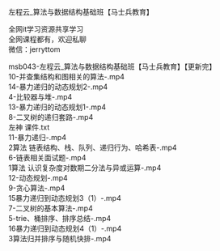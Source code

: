 左程云_算法与数据结构基础班【马士兵教育】

全网it学习资源共享学习<br>全网课程都有，欢迎私聊<br>微信：jerryttom<br>

msb043-左程云_算法与数据结构基础班【马士兵教育】【更新完】<br> 10-并查集结构和图相关的算法-.mp4<br> 14-暴力递归的动态规划2-.mp4<br> 4-比较器与堆-.mp4<br> 13-暴力递归的动态规划1-.mp4<br> 8-二叉树的递归套路-.mp4<br> 左神 课件.txt<br> 11-暴力递归-.mp4<br> 2算法 链表结构、栈、队列、递归行为、哈希表-.mp4<br> 6-链表相关面试题-.mp4<br> 1算法 认识复杂度对数期二分法与异或运算-.mp4<br> 12-动态规划-.mp4<br> 9-贪心算法-.mp4<br> 15暴力递归到动态规划3（1）-.mp4<br> 7-二叉树的基本算法-.mp4<br> 5-trie、桶排序、排序总结-.mp4<br> 16暴力递归到动态规划4（1）-.mp4<br> 3算法归并排序与随机快排-.mp4